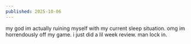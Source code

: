 ```yaml
---
published: 2025-10-06
---
```


my god im actually ruining myself with my current sleep situation. omg im horrendously off my game. i just did a lil week review. man lock in.